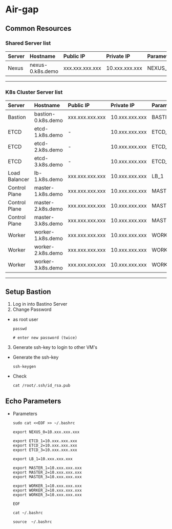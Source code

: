 # **Air-gap**

## **Common Resources**

### **Shared Server list**

| Server | Hostname | Public IP | Private IP | Parameter |
| :--- | :--- | :--- | :--- | :--- |
| Nexus |nexus-0.k8s.demo | xxx.xxx.xxx.xxx	| 10.xxx.xxx.xxx | NEXUS_0 |

---

### **K8s Cluster Server list**

| Server | Hostname | Public IP | Private IP | Parameter |
| :--- | :--- | :--- | :--- | :--- |
| Bastion |bastion-0.k8s.demo | xxx.xxx.xxx.xxx	| 10.xxx.xxx.xxx | BASTION_0 |
| ETCD |etcd-1.k8s.demo | - | 10.xxx.xxx.xxx  | ETCD_1 |
| ETCD |etcd-2.k8s.demo | - | 10.xxx.xxx.xxx  | ETCD_2 |
| ETCD |etcd-3.k8s.demo | - | 10.xxx.xxx.xxx  | ETCD_3 |
| Load Balancer |lb-1.k8s.demo |  xxx.xxx.xxx.xxx | 10.xxx.xxx.xxx | LB_1 |
| Control Plane |master-1.k8s.demo |  xxx.xxx.xxx.xxx | 10.xxx.xxx.xxx | MASTER_1 |
| Control Plane |master-2.k8s.demo |  xxx.xxx.xxx.xxx | 10.xxx.xxx.xxx | MASTER_2 |
| Control Plane |master-3.k8s.demo |  xxx.xxx.xxx.xxx | 10.xxx.xxx.xxx | MASTER_3 |
| Worker |worker-1.k8s.demo |  xxx.xxx.xxx.xxx | 10.xxx.xxx.xxx | WORKER_1 |
| Worker |worker-2.k8s.demo |  xxx.xxx.xxx.xxx | 10.xxx.xxx.xxx | WORKER_2 |
| Worker |worker-3.k8s.demo |  xxx.xxx.xxx.xxx | 10.xxx.xxx.xxx | WORKER_3 |
---


## **Setup Bastion**

1. Log in into Bastino Server
2. Change Password
  - as root user  

        passwd

        # enter new password (twice)

3. Generate ssh-key to login to other VM's
  - Generate the ssh-key
        
        ssh-keygen

  - Check 

        cat /root/.ssh/id_rsa.pub


## **Echo Parameters**
  - Parameters

        sudo cat <<EOF >> ~/.bashrc

        export NEXUS_0=10.xxx.xxx.xxx

        export ETCD_1=10.xxx.xxx.xxx
        export ETCD_2=10.xxx.xxx.xxx
        export ETCD_3=10.xxx.xxx.xxx

        export LB_1=10.xxx.xxx.xxx

        export MASTER_1=10.xxx.xxx.xxx
        export MASTER_2=10.xxx.xxx.xxx
        export MASTER_3=10.xxx.xxx.xxx

        export WORKER_1=10.xxx.xxx.xxx
        export WORKER_2=10.xxx.xxx.xxx
        export WORKER_3=10.xxx.xxx.xxx

        EOF

        cat ~/.bashrc

        source  ~/.bashrc


